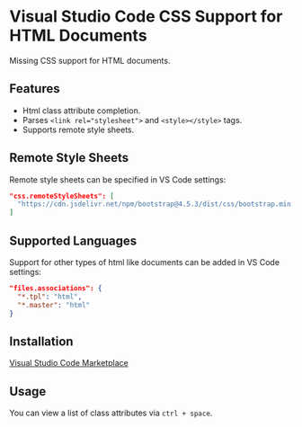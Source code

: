 # Visual Studio Code CSS Support for HTML Documents

Missing CSS support for HTML documents.

## Features

- Html class attribute completion.
- Parses `<link rel="stylesheet">` and `<style></style>` tags.
- Supports remote style sheets.

## Remote Style Sheets

Remote style sheets can be specified in VS Code settings:

```json
"css.remoteStyleSheets": [
  "https://cdn.jsdelivr.net/npm/bootstrap@4.5.3/dist/css/bootstrap.min.css"
]
```

## Supported Languages

Support for other types of html like documents can be added in VS Code settings:

```json
"files.associations": {
  "*.tpl": "html",
  "*.master": "html"
}
```

## Installation

[Visual Studio Code Marketplace](https://marketplace.visualstudio.com/items?itemName=ecmel.vscode-html-css)

## Usage

You can view a list of class attributes via `ctrl + space`.
